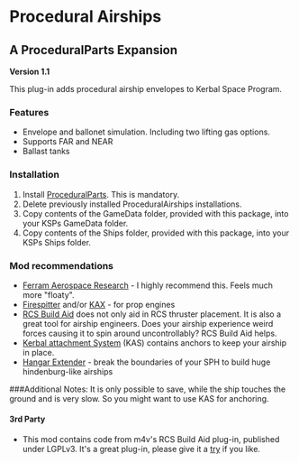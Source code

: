 # Procedural Airships
## A ProceduralParts Expansion

**Version 1.1**

This plug-in adds procedural airship envelopes to Kerbal Space Program.

### Features
+ Envelope and ballonet simulation. Including two lifting gas options.
+ Supports FAR and NEAR
+ Ballast tanks

### Installation

1. Install [ProceduralParts](http://forum.kerbalspaceprogram.com/threads/70676 "ProceduralParts mod"). This is mandatory.
2. Delete previously installed ProceduralAirships installations.
3. Copy contents of the GameData folder, provided with this package, into your KSPs GameData folder.
4. Copy contents of the Ships folder, provided with this package, into your KSPs Ships folder.


### Mod recommendations

* [Ferram Aerospace Research](http://forum.kerbalspaceprogram.com/threads/20451 "FAR") - I highly recommend this. Feels much more "floaty".
* [Firespitter](http://forum.kerbalspaceprogram.com/threads/24551 "Firespitter") and/or [KAX](http://forum.kerbalspaceprogram.com/threads/76668 "KAX") - for prop engines
* [RCS Build Aid](http://forum.kerbalspaceprogram.com/threads/35996 "RCS Build Aid") does not only aid in RCS thruster placement. It is also a great tool for airship engineers. Does your airship experience weird forces causing it to spin around uncontrollably? RCS Build Aid helps.
* [Kerbal attachment System](http://forum.kerbalspaceprogram.com/threads/92514 "KAS") (KAS) contains anchors to keep your airship in place. 
* [Hangar Extender](http://forum.kerbalspaceprogram.com/threads/65747 "Hangar Extender") - break the boundaries of your SPH to build huge hindenburg-like airships


###Additional Notes:
It is only possible to save, while the ship touches the ground and is very slow. So you might want to use KAS for anchoring.


#### 3rd Party
+ This mod contains code from m4v's RCS Build Aid plug-in, published under LGPLv3. It's a great plug-in, please give it a [try](http://forum.kerbalspaceprogram.com/threads/35996-0-24-x-RCS-Build-Aid-v0-5) if you like.